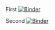 First
[![Binder](https://mybinder.org/badge_logo.svg)](https://mybinder.org/v2/gh/CorredorManuel/seminariofinanzas.github.io/main?labpath=reporting_code.ipynb)



Second
[![Binder](https://mybinder.org/badge_logo.svg)](https://mybinder.org/v2/gh/CorredorManuel/seminariofinanzas.github.io/main?labpath=portafolio.ipynb)
